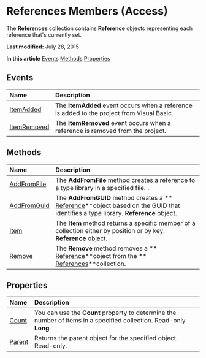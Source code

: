 
# References Members (Access)
The  **References** collection contains **Reference** objects representing each reference that's currently set.

 **Last modified:** July 28, 2015

 **In this article**
 [Events](#sectionSection0)
 [Methods](#sectionSection1)
 [Properties](#sectionSection2)


## Events
<a name="sectionSection0"> </a>



|**Name**|**Description**|
|:-----|:-----|
| [ItemAdded](c84b2bd3-42ce-be34-8a5c-ad3cdf1c3f63.md)|The  **ItemAdded** event occurs when a reference is added to the project from Visual Basic.|
| [ItemRemoved](19498b96-5e92-8a7a-512a-95a89b878eb2.md)|The  **ItemRemoved** event occurs when a reference is removed from the project.|

## Methods
<a name="sectionSection1"> </a>



|**Name**|**Description**|
|:-----|:-----|
| [AddFromFile](23934c34-2315-b109-57ae-ed2dae347307.md)|The  **AddFromFile** method creates a reference to a type library in a specified file. .|
| [AddFromGuid](df383ef3-e27c-9590-2ee7-d078060c9313.md)|The  **AddFromGUID** method creates a ** [Reference](87853230-294e-7ab8-4aae-78b094b5e584.md)**object based on the GUID that identifies a type library.  **Reference** object.|
| [Item](c159f3ff-b642-7151-c167-3699a6300f5f.md)|The  **Item** method returns a specific member of a collection either by position or by key. **Reference** object.|
| [Remove](ebdc9da2-cc32-6169-994a-1041b1c49031.md)|The  **Remove** method removes a ** [Reference](87853230-294e-7ab8-4aae-78b094b5e584.md)**object from the  ** [References](ac020382-4ece-f138-d1b9-d05b0fe0f523.md)**collection.|

## Properties
<a name="sectionSection2"> </a>



|**Name**|**Description**|
|:-----|:-----|
| [Count](185e5a96-96c9-74ec-c70d-7eb982249217.md)|You can use the  **Count** property to determine the number of items in a specified collection. Read-only **Long**.|
| [Parent](aa0b7fbe-d48f-2b9e-7c5d-53218f67a40f.md)|Returns the parent object for the specified object. Read-only.|
